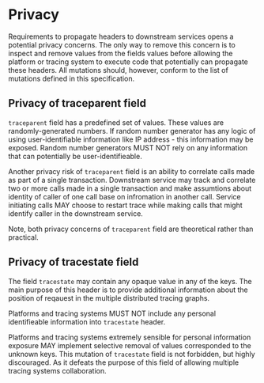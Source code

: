 # Privacy

Requirements to propagate headers to downstream services opens a potential privacy concerns. The only way to remove this concern is to inspect and remove values from the fields values before allowing the platform or tracing system to execute code that potentially can propagate these headers. All mutations should, however, conform to the list of mutations defined in this specification.

## Privacy of traceparent field

`traceparent` field has a predefined set of values. These values are randomly-generated numbers. If random number generator has any logic of using user-identifiable information like IP address - this information may be exposed. Random number generators MUST NOT rely on any information that can potentially be user-identifieable.

Another privacy risk of `traceparent` field is an ability to correlate calls made as part of a single transaction. Downstream service may track and correlate two or more calls made in a single transaction and make assumtions about identity of caller of one call base on infromation in another call. Service initiating calls MAY choose to restart trace while making calls that might identify caller in the downstream service.

Note, both privacy concerns of `traceparent` field are theoretical rather than practical.

## Privacy of tracestate field

The field `tracestate` may contain any opaque value in any of the keys. The main purpose of this header is to provide additional information about the position of reqauest in the multiple distributed tracing graphs.

Platforms and tracing systems MUST NOT include any personal identifieable information into `tracestate` header.

Platforms and tracing systems extremely sensible for personal information exposure MAY implement selective removal of values corresponded to the unknown keys. This mutation of `tracestate` field is not forbidden, but highly discouraged. As it defeats the purpose of this field of allowing multiple tracing systems collaboration. 